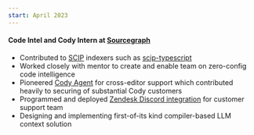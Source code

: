 ```yaml
---
start: April 2023
---
```


#### Code Intel and Cody Intern at [Sourcegraph](https://sourcegraph.com)

- Contributed to [SCIP](https://github.com/sourcegraph/scip) indexers such as [scip-typescript](https://github.com/sourcegraph/scip-typescript)
- Worked closely with mentor to create and enable team on zero-config code intelligence
- Pioneered [Cody Agent](https://github.com/sourcegraph/cody/tree/main/agent) for cross-editor support which contributed heavily to securing of substantial Cody customers
- Programmed and deployed [Zendesk Discord integration](https://github.com/sourcegraph/zendesk-discord-integration) for customer support team
- Designing and implementing first-of-its kind compiler-based LLM context solution
